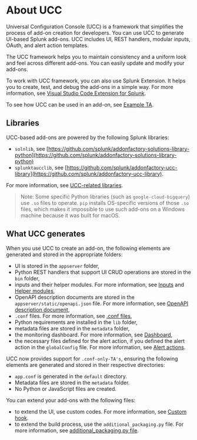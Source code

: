 # About UCC

Universal Configuration Console (UCC) is a framework that simplifies the process of add-on creation for developers. You can use UCC to generate UI-based Splunk add-ons. UCC includes UI, REST handlers, modular inputs, OAuth, and alert action templates.

The UCC framework helps you to maintain consistency and a uniform look and feel across different add-ons. You can easily update and modify your add-ons.

To work with UCC framework, you can also use Splunk Extension. It helps you to create, test, and debug the add-ons in a simple way. For more information, see [Visual Studio Code Extension for Splunk](https://marketplace.visualstudio.com/items?itemName=Splunk.splunk).

To see how UCC can be used in an add-on, see [Example TA](https://github.com/splunk/splunk-example-ta).

## Libraries

UCC-based add-ons are powered by the following Splunk libraries:

* `solnlib`, see [https://github.com/splunk/addonfactory-solutions-library-python](https://github.com/splunk/addonfactory-solutions-library-python)
* `splunktaucclib`, see [https://github.com/splunk/addonfactory-ucc-library](https://github.com/splunk/addonfactory-ucc-library).

For more information, see [UCC-related libraries](ucc_related_libraries.md).

> Note: Some specific Python libraries (such as `google-cloud-bigquery`) use `.so` files to operate. `pip` installs OS-specific versions of those `.so` files, which makes it impossible to use such add-ons on a Windows machine because it was built for macOS.

## What UCC generates

When you use UCC to create an add-on, the following elements are generated and stored in the appropriate folders:

* UI is stored in the `appserver` folder,
* Python REST handlers that support UI CRUD operations are stored in the `bin` folder,
* inputs and their helper modules. For more information, see [Inputs](./inputs/index.md) and [Helper modules](./inputs/helper.md),
* OpenAPI description documents are stored in the `appserver/static/openapi.json` file. For more information, see [OpenAPI description document](openapi.md),
* `.conf` files. For more information, see [.conf files](dot_conf_files.md),
* Python requirements are installed in the `lib` folder,
* metadata files are stored in the `metadata` folder,
* the monitoring dashboard. For more information, see [Dashboard](dashboard.md),
* the necessary files defined for the alert action, if you defined the alert action in the `globalConfig` file. For more information, see [Alert actions](alert_actions/index.md).

UCC now provides support for `.conf-only-TA's`, ensuring the following elements are generated and stored in their respective directories:

* `app.conf` is generated in the `default` directory.
* Metadata files are stored in the `metadata` folder.
* No Python or JavaScript files are created.

You can extend your add-ons with the following files:

* to extend the UI, use custom codes. For more information, see [Custom hook](custom_ui_extensions/standard/custom_hook.md).
* to extend the build process, use the `additional_packaging.py` file. For more information, see [additional_packaging.py file](additional_packaging.md).
